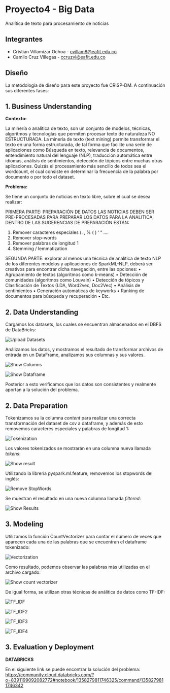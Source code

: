 # Proyecto4 - Big Data
Analítica de texto para procesamiento de noticias

## Integrantes

- Cristian Villamizar Ochoa - cvillam8@eafit.edu.co
- Camilo Cruz Villegas - ccruzvi@eafit.edu.co

## Diseño

La metodología de diseño para este proyecto fue CRISP-DM. A continuación sus diferentes fases:

## 1. Business Understanding

**Contexto:**

La minería o analítica de texto, son un conjunto de modelos, técnicas, algoritmos y
tecnologías que permiten procesar texto de naturaleza NO ESTRUCTURADA.
La minería de texto (text mining) permite transformar el texto en una forma
estructurada, de tal forma que facilite una serie de aplicaciones como Búsqueda en
texto, relevancia de documentos, entendimiento natural del lenguaje (NLP), traducción
automática entre idiomas, análisis de sentimientos, detección de tópicos entre muchas
otras aplicaciones.
Quizás el procesamiento más sencillo de todos sea el wordcount, el cual consiste en
determinar la frecuencia de la palabra por documento o por todo el dataset.

**Problema:**

Se tiene un conjunto de noticias en texto libre, sobre el cual se desea realizar:

PRIMERA PARTE: PREPARACIÓN DE DATOS
LAS NOTICIAS DEBEN SER PRE-PROCESADAS PARA PREPARAR LOS DATOS PARA LA
ANALITICA, DENTRO DE LAS SUGERENCIAS DE PREPARACIÓN ESTÁN:
1. Remover caracteres especiales (. , % ( ) ‘ “ ….
2. Remover stop-words
3. Remover palabras de longitud 1
4. Stemming / lemmatization

SEGUNDA PARTE: explorar al menos una técnica de analítica de texto NLP de los
diferentes modelos y aplicaciones de SparkML-NLP, deberá ser creativos para encontrar
dicha navegación, entre las opciones:
• Agrupamiento de textos (algoritmos como k-means)
• Detección de comunidades (algoritmos como Louvain)
• Detección de tópicos y Clasificación de Textos (LDA, Word2vec, Doc2Vec)
• Análisis de sentimientos
• Generación automáticas de keyworks
• Ranking de documentos para búsqueda y recuperación
• Etc.

## 2. Data Understanding

Cargamos los datasets, los cuales se encuentran almacenados en el DBFS de DataBricks:

![Upload Datasets](https://user-images.githubusercontent.com/38144641/69304553-0c51d400-0bef-11ea-85d7-623782843df8.JPG)

Análizamos los datos, y mostramos el resultado de transformar archivos de entrada en un DataFrame, analizamos sus columnas y sus valores.


![Show Columns](https://user-images.githubusercontent.com/38144641/69305036-a8c8a600-0bf0-11ea-88a0-57e78eb8e003.JPG)

![Show Dataframe](https://user-images.githubusercontent.com/38144641/69305039-a8c8a600-0bf0-11ea-8dea-52118c689abb.JPG)

Posterior a esto verificamos que los datos son consistentes y realmente aportan a la solución del problema.

## 2. Data Preparation

Tokenizamos su la columna *content* para realizar una correcta transformación del dataset de csv a dataframe, y además de esto removemos caracteres especiales y palabras de longitud 1:

![Tokenization](https://user-images.githubusercontent.com/38144641/69305042-aa926980-0bf0-11ea-9d85-70413cfec46f.JPG)

Los valores tokenizados se mostrarán en una columna nueva llamada *tokens*:

![Show result](https://user-images.githubusercontent.com/38144641/69305043-ab2b0000-0bf0-11ea-8051-2f20170d0747.JPG)

Utilizando la librería pyspark.ml.feature, removemos los stopwords del inglés:

![Remove StopWords](https://user-images.githubusercontent.com/38144641/69305045-ac5c2d00-0bf0-11ea-8cb9-ff4378e0eb15.JPG)

Se muestran el resultado en una nueva columna llamada *filtered*:

![Show Results](https://user-images.githubusercontent.com/38144641/69305048-acf4c380-0bf0-11ea-8c90-d9f1160867f4.JPG)

## 3. Modeling

Utilizamos la función CountVectorizer para contar el número de veces que aparecen cada una de las palabras que se encuentran el dataframe tokenizado:

![Vectorization](https://user-images.githubusercontent.com/38144641/69305049-acf4c380-0bf0-11ea-97b7-d0680a8e6aa0.JPG)

Como resultado, podemos observar las palabras más utilizadas en el archivo cargado:

![Show count vectorizer](https://user-images.githubusercontent.com/38144641/69305050-ad8d5a00-0bf0-11ea-9a53-93881c717b05.JPG)

De igual forma, se utilizan otras técnicas de análitica de datos como TF-IDF:

![TF_IDF](https://user-images.githubusercontent.com/38144641/69305051-ae25f080-0bf0-11ea-991e-8110d7eaeaa3.JPG)

![TF_IDF2](https://user-images.githubusercontent.com/38144641/69305052-ae25f080-0bf0-11ea-94b6-4f0e3490bfe0.JPG)

![TF_IDF3](https://user-images.githubusercontent.com/38144641/69305055-aebe8700-0bf0-11ea-9767-f7e71726628c.JPG)

![TF_IDF4](https://user-images.githubusercontent.com/38144641/69305031-a7977900-0bf0-11ea-955a-497002c7140e.JPG)

## 3. Evaluation y Deployment

**DATABRICKS**

En el siguiente link se puede encontrar la solución del problema: 
https://community.cloud.databricks.com/?o=8391199092082772#notebook/1358279811746325/command/1358279811746342



